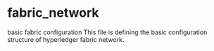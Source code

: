 # fabric_network
basic fabric configuration
This file is defining the basic configuration structure of hyperledger fabric network.
